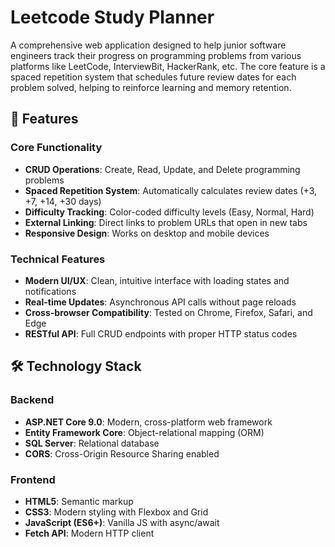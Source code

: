 # Leetcode Study Planner

A comprehensive web application designed to help junior software engineers track their progress on programming problems from various platforms like LeetCode, InterviewBit, HackerRank, etc. The core feature is a spaced repetition system that schedules future review dates for each problem solved, helping to reinforce learning and memory retention.

## 🚀 Features

### Core Functionality
- **CRUD Operations**: Create, Read, Update, and Delete programming problems
- **Spaced Repetition System**: Automatically calculates review dates (+3, +7, +14, +30 days)
- **Difficulty Tracking**: Color-coded difficulty levels (Easy, Normal, Hard)
- **External Linking**: Direct links to problem URLs that open in new tabs
- **Responsive Design**: Works on desktop and mobile devices

### Technical Features
- **Modern UI/UX**: Clean, intuitive interface with loading states and notifications
- **Real-time Updates**: Asynchronous API calls without page reloads
- **Cross-browser Compatibility**: Tested on Chrome, Firefox, Safari, and Edge
- **RESTful API**: Full CRUD endpoints with proper HTTP status codes

## 🛠️ Technology Stack

### Backend
- **ASP.NET Core 9.0**: Modern, cross-platform web framework
- **Entity Framework Core**: Object-relational mapping (ORM)
- **SQL Server**: Relational database
- **CORS**: Cross-Origin Resource Sharing enabled

### Frontend
- **HTML5**: Semantic markup
- **CSS3**: Modern styling with Flexbox and Grid
- **JavaScript (ES6+)**: Vanilla JS with async/await
- **Fetch API**: Modern HTTP client

